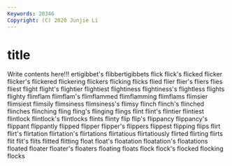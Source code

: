 ```yaml
---
Keywords: 20346
Copyright: (C) 2020 Junjie Li
---
```


# title

Write contents here!!!
ertigibbet's
flibbertigibbets 
flick 
flick's 
flicked 
flicker 
flicker's 
flickered 
flickering 
flickers 
flicking
flicks 
flied 
flier 
flier's 
fliers 
flies 
fliest 
flight 
flight's 
flightier
flightiest 
flightiness 
flightiness's 
flightless 
flights 
flighty 
flimflam 
flimflam's 
flimflammed 
flimflamming
flimflams 
flimsier 
flimsiest 
flimsily 
flimsiness 
flimsiness's 
flimsy 
flinch 
flinch's 
flinched
flinches 
flinching 
fling 
fling's 
flinging 
flings 
flint 
flint's 
flintier 
flintiest
flintlock 
flintlock's 
flintlocks 
flints 
flinty 
flip 
flip's 
flippancy 
flippancy's 
flippant
flippantly 
flipped 
flipper 
flipper's 
flippers 
flippest 
flipping 
flips 
flirt 
flirt's
flirtation 
flirtation's 
flirtations 
flirtatious 
flirtatiously 
flirted 
flirting 
flirts 
flit 
flit's
flits 
flitted 
flitting 
float 
float's 
floatation 
floatation's 
floatations 
floated 
floater
floater's 
floaters 
floating 
floats 
flock 
flock's 
flocked 
flocking 
flocks 
